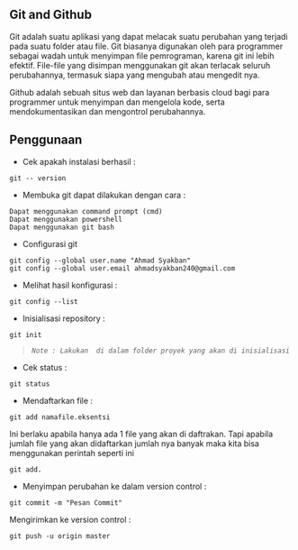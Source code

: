 ## Git and Github

Git adalah suatu aplikasi yang dapat melacak suatu perubahan yang terjadi pada suatu folder atau file. Git biasanya digunakan oleh para programmer sebagai wadah untuk menyimpan file pemrograman, karena git ini lebih efektif. File-file yang disimpan menggunakan git akan terlacak seluruh perubahannya, termasuk siapa yang mengubah atau mengedit nya.

Github adalah sebuah situs web dan layanan berbasis cloud bagi para programmer untuk menyimpan dan mengelola kode, serta mendokumentasikan dan mengontrol perubahannya.

## Penggunaan

- Cek apakah instalasi berhasil :
```
git -- version
```
- Membuka git dapat dilakukan dengan cara :
```
Dapat menggunakan command prompt (cmd)
Dapat menggunakan powershell
Dapat menggunakan git bash
```
- Configurasi git
```
git config --global user.name "Ahmad Syakban"
git config --global user.email ahmadsyakban240@gmail.com
```
- Melihat hasil konfigurasi :
```
git config --list
```
- Inisialisasi repository :
```
git init
```
> *`Note : Lakukan  di dalam folder proyek yang akan di inisialisasi`*

- Cek status :
```
git status
```
- Mendaftarkan file :
```
git add namafile.eksentsi
```
Ini berlaku apabila hanya ada 1 file yang akan di daftrakan. Tapi apabila jumlah file yang akan didaftarkan jumlah nya banyak maka kita bisa menggunakan perintah seperti ini
```
git add.
```
- Menyimpan perubahan ke dalam version control :
```
git commit -m "Pesan Commit" 
```
Mengirimkan ke version control :
```
git push -u origin master
```








